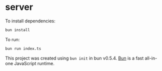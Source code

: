 # server

To install dependencies:

```bash
bun install
```

To run:

```bash
bun run index.ts
```

This project was created using `bun init` in bun v0.5.4. [Bun](https://bun.sh) is a fast all-in-one JavaScript runtime.
